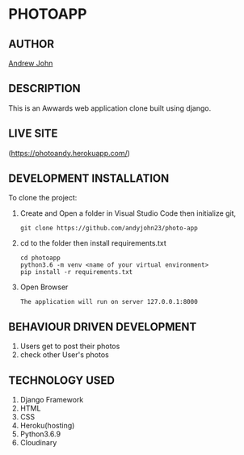 # PHOTOAPP

## AUTHOR
[Andrew John](https://github.com/andyjohn23)

## DESCRIPTION 
This is an Awwards web application clone built using django.

## LIVE SITE
(https://photoandy.herokuapp.com/)


## DEVELOPMENT INSTALLATION
To clone the project:
1. Create and Open a folder in Visual Studio Code then initialize git,
   ```
   git clone https://github.com/andyjohn23/photo-app
   ```

1. cd to the folder then install requirements.txt
   ```
   cd photoapp
   python3.6 -m venv <name of your virtual environment>
   pip install -r requirements.txt

   ```

1. Open Browser
   ```
   The application will run on server 127.0.0.1:8000

   ```
   
## BEHAVIOUR DRIVEN DEVELOPMENT
1. Users get to post their photos
1. check other User's photos


## TECHNOLOGY USED
1. Django Framework
1. HTML
1. CSS
1. Heroku(hosting)
1. Python3.6.9
1. Cloudinary

